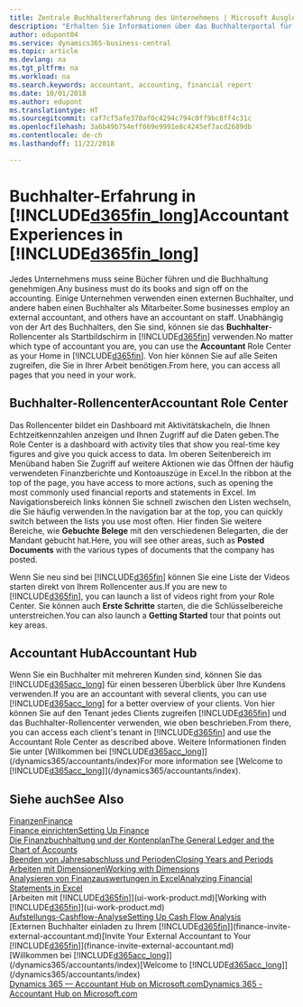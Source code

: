 ```yaml
---
title: Zentrale Buchhaltererfahrung des Unternehmens | Microsoft Ausgleich.
description: "Erhalten Sie Informationen über das Buchhalterportal für  Business Central. und das Buchhalterrollencenter, das interne und externe Buchhalter im Kundenunternehmen unterstützt."
author: edupont04
ms.service: dynamics365-business-central
ms.topic: article
ms.devlang: na
ms.tgt_pltfrm: na
ms.workload: na
ms.search.keywords: accountant, accounting, financial report
ms.date: 10/01/2018
ms.author: edupont
ms.translationtype: HT
ms.sourcegitcommit: caf7cf5afe370af0c4294c794c0ff9bc8ff4c31c
ms.openlocfilehash: 3a6b49b754eff669e9991e8c4245ef7acd2689db
ms.contentlocale: de-ch
ms.lasthandoff: 11/22/2018

---
```

# <a name="accountant-experiences-in-included365finlongincludesd365finlongmdmd"></a><span data-ttu-id="75540-103">Buchhalter-Erfahrung in [!INCLUDE[d365fin_long](includes/d365fin_long_md.md)]</span><span class="sxs-lookup"><span data-stu-id="75540-103">Accountant Experiences in [!INCLUDE[d365fin_long](includes/d365fin_long_md.md)]</span></span>
<span data-ttu-id="75540-104">Jedes Unternehmens muss seine Bücher führen und die Buchhaltung genehmigen.</span><span class="sxs-lookup"><span data-stu-id="75540-104">Any business must do its books and sign off on the accounting.</span></span> <span data-ttu-id="75540-105">Einige Unternehmen verwenden einen externen Buchhalter, und andere haben einen Buchhalter als Mitarbeiter.</span><span class="sxs-lookup"><span data-stu-id="75540-105">Some businesses employ an external accountant, and others have an accountant on staff.</span></span> <span data-ttu-id="75540-106">Unabhängig von der Art des Buchhalters, den Sie sind, können sie das **Buchhalter**-Rollencenter als Startbildschirm in [!INCLUDE[d365fin](includes/d365fin_md.md)] verwenden.</span><span class="sxs-lookup"><span data-stu-id="75540-106">No matter which type of accountant you are, you can use the **Accountant** Role Center as your Home in [!INCLUDE[d365fin](includes/d365fin_md.md)].</span></span> <span data-ttu-id="75540-107">Von hier können Sie auf alle Seiten zugreifen, die Sie in Ihrer Arbeit benötigen.</span><span class="sxs-lookup"><span data-stu-id="75540-107">From here, you can access all pages that you need in your work.</span></span>  

## <a name="accountant-role-center"></a><span data-ttu-id="75540-108">Buchhalter-Rollencenter</span><span class="sxs-lookup"><span data-stu-id="75540-108">Accountant Role Center</span></span>
<span data-ttu-id="75540-109">Das Rollencenter bildet ein Dashboard mit Aktivitätskacheln, die Ihnen Echtzeitkennzahlen anzeigen und Ihnen Zugriff auf die Daten geben.</span><span class="sxs-lookup"><span data-stu-id="75540-109">The Role Center is a dashboard with activity tiles that show you real-time key figures and give you quick access to data.</span></span> <span data-ttu-id="75540-110">Im oberen Seitenbereich im Menüband haben Sie Zugriff auf weitere Aktionen wie das Öffnen der häufig verwendeten Finanzberichte und Kontoauszüge in Excel.</span><span class="sxs-lookup"><span data-stu-id="75540-110">In the ribbon at the top of the page, you have access to more actions, such as opening the most commonly used financial reports and statements in Excel.</span></span> <span data-ttu-id="75540-111">Im Navigationsbereich links können Sie schnell zwischen den Listen wechseln, die Sie häufig verwenden.</span><span class="sxs-lookup"><span data-stu-id="75540-111">In the navigation bar at the top, you can quickly switch between the lists you use most often.</span></span> <span data-ttu-id="75540-112">Hier finden Sie weitere Bereiche, wie **Gebuchte Belege** mit den verschiedenen Belegarten, die der Mandant gebucht hat.</span><span class="sxs-lookup"><span data-stu-id="75540-112">Here, you will see other areas, such as **Posted Documents** with the various types of documents that the company has posted.</span></span>  

<span data-ttu-id="75540-113">Wenn Sie neu sind bei [!INCLUDE[d365fin](includes/d365fin_md.md)] können Sie eine Liste der Videos starten direkt von Ihrem Rollencenter aus.</span><span class="sxs-lookup"><span data-stu-id="75540-113">If you are new to [!INCLUDE[d365fin](includes/d365fin_md.md)], you can launch a list of videos right from your Role Center.</span></span> <span data-ttu-id="75540-114">Sie können auch **Erste Schritte** starten, die die Schlüsselbereiche unterstreichen.</span><span class="sxs-lookup"><span data-stu-id="75540-114">You can also launch a **Getting Started** tour that points out key areas.</span></span>  

## <a name="accountant-hub"></a><span data-ttu-id="75540-115">Accountant Hub</span><span class="sxs-lookup"><span data-stu-id="75540-115">Accountant Hub</span></span>
<span data-ttu-id="75540-116">Wenn Sie ein Buchhalter mit mehreren Kunden sind, können Sie das [!INCLUDE[d365acc_long](includes/d365acc_long_md.md)] für einen besseren Überblick über Ihre Kundens verwenden.</span><span class="sxs-lookup"><span data-stu-id="75540-116">If you are an accountant with several clients, you can use [!INCLUDE[d365acc_long](includes/d365acc_long_md.md)] for a better overview of your clients.</span></span> <span data-ttu-id="75540-117">Von hier können Sie auf den Tenant jedes Clients zugreifen [!INCLUDE[d365fin](includes/d365fin_md.md)] und das Buchhalter-Rollencenter verwenden, wie oben beschrieben.</span><span class="sxs-lookup"><span data-stu-id="75540-117">From there, you can access each client's tenant in [!INCLUDE[d365fin](includes/d365fin_md.md)] and use the Accountant Role Center as described above.</span></span> <span data-ttu-id="75540-118">Weitere Informationen finden Sie unter [Willkommen bei [!INCLUDE[d365acc_long](includes/d365acc_long_md.md)]](/dynamics365/accountants/index)</span><span class="sxs-lookup"><span data-stu-id="75540-118">For more information see [Welcome to [!INCLUDE[d365acc_long](includes/d365acc_long_md.md)]](/dynamics365/accountants/index).</span></span>  

## <a name="see-also"></a><span data-ttu-id="75540-119">Siehe auch</span><span class="sxs-lookup"><span data-stu-id="75540-119">See Also</span></span>
[<span data-ttu-id="75540-120">Finanzen</span><span class="sxs-lookup"><span data-stu-id="75540-120">Finance</span></span>](finance.md)  
[<span data-ttu-id="75540-121">Finance einrichten</span><span class="sxs-lookup"><span data-stu-id="75540-121">Setting Up Finance</span></span>](finance-setup-finance.md)  
[<span data-ttu-id="75540-122">Die Finanzbuchhaltung und der Kontenplan</span><span class="sxs-lookup"><span data-stu-id="75540-122">The General Ledger and the Chart of Accounts</span></span>](finance-general-ledger.md)  
[<span data-ttu-id="75540-123">Beenden von Jahresabschluss und Perioden</span><span class="sxs-lookup"><span data-stu-id="75540-123">Closing Years and Periods</span></span>](year-close-years-periods.md)  
[<span data-ttu-id="75540-124">Arbeiten mit Dimensionen</span><span class="sxs-lookup"><span data-stu-id="75540-124">Working with Dimensions</span></span>](finance-dimensions.md)  
[<span data-ttu-id="75540-125">Analysieren von Finanzauswertungen in Excel</span><span class="sxs-lookup"><span data-stu-id="75540-125">Analyzing Financial Statements in Excel</span></span>](finance-analyze-excel.md)  
<span data-ttu-id="75540-126">[Arbeiten mit [!INCLUDE[d365fin](includes/d365fin_md.md)]](ui-work-product.md)</span><span class="sxs-lookup"><span data-stu-id="75540-126">[Working with [!INCLUDE[d365fin](includes/d365fin_md.md)]](ui-work-product.md)</span></span>  
[<span data-ttu-id="75540-127">Aufstellungs-Cashflow-Analyse</span><span class="sxs-lookup"><span data-stu-id="75540-127">Setting Up Cash Flow Analysis</span></span>](finance-setup-cash-flow-analyses.md)  
<span data-ttu-id="75540-128">[Externen Buchhalter einladen zu Ihrem [!INCLUDE[d365fin](includes/d365fin_md.md)]](finance-invite-external-accountant.md)</span><span class="sxs-lookup"><span data-stu-id="75540-128">[Invite Your External Accountant to Your [!INCLUDE[d365fin](includes/d365fin_md.md)]](finance-invite-external-accountant.md)</span></span>  
<span data-ttu-id="75540-129">[Willkommen bei [!INCLUDE[d365acc_long](includes/d365acc_long_md.md)]](/dynamics365/accountants/index)</span><span class="sxs-lookup"><span data-stu-id="75540-129">[Welcome to [!INCLUDE[d365acc_long](includes/d365acc_long_md.md)]](/dynamics365/accountants/index)</span></span>  
[<span data-ttu-id="75540-130">Dynamics 365 — Accountant Hub on Microsoft.com</span><span class="sxs-lookup"><span data-stu-id="75540-130">Dynamics 365 - Accountant Hub on Microsoft.com</span></span>](https://www.microsoft.com/en-us/dynamics365/financial-insights-for-accountants)  

